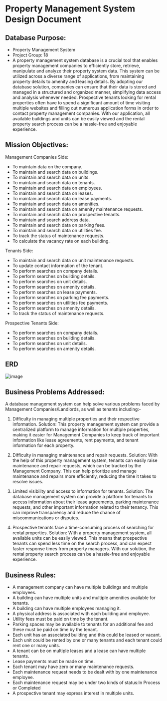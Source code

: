 # Property Management System Design Document

## Database Purpose:
- Property Management System
- Project Group: 18
- A property management system database is a crucial tool that enables property management companies to efficiently store, retrieve, manipulate and analyze their property system data. This system can be utilized across a diverse range of applications, from maintaining property details to amenity and leasing details. By adopting our database solution, companies can ensure that their data is stored and managed in a structured and organized manner, simplifying data access and analysis whenever needed.
Prospective tenants looking for rental properties often have to spend a significant amount of time visiting multiple websites and filling out numerous application forms in order to contact property management companies. With our application, all available buildings and units can be easily viewed and the rental property search process can be a hassle-free and enjoyable experience.


## Mission Objectives: 
Management Companies Side:
- To maintain data on the company.
- To maintain and search data on buildings.
- To maintain and search data on units.
- To maintain and search data on tenants.
- To maintain and search data on employees.
- To maintain and search data on leases.
- To maintain and search data on lease payments.
- To maintain and search data on amenities.
- To maintain and search data on amenity maintenance requests.
- To maintain and search data on prospective tenants.
- To maintain and search address data.
- To maintain and search data on parking fees.
- To maintain and search data on utilities fee.
- To track the status of maintenance requests.
- To calculate the vacancy rate on each building.

Tenants Side:
- To maintain and search data on unit maintenance requests.
- To update contact information of the tenant.
- To perform searches on company details.
- To perform searches on building details.
- To perform searches on unit details.
- To perform searches on amenity details.
- To perform searches on lease payments.
- To perform searches on parking fee payments.
- To perform searches on utilities fee payments.
- To perform searches on amenity details.
- To track the status of maintenance requests.
 
Prospective Tenants Side:
- To perform searches on company details.
- To perform searches on building details.
- To perform searches on unit details.
- To perform searches on amenity details.

## ERD
![image](https://github.com/SinianLiu/DAMG6210-DatabaseDesign-DataManagement-Final-Project/assets/113807640/285596db-3791-4ecb-84df-c111d7a867a8)

## Business Problems Addressed:
A database management system can help solve various problems faced by Management Companies/Landlords, as well as tenants including:-
1. Difficulty in managing multiple properties and their respective information.
Solution: This property management system can provide a centralized platform to manage information for multiple properties, making it easier for Management Companies to keep track of important information like lease agreements, rent payments, and tenant information for each property.
2. Difficulty in managing maintenance and repair requests.
Solution: With the help of this property management system, tenants can easily raise maintenance and repair requests, which can be tracked by the Management Company. This can help prioritize and manage maintenance and repairs more efficiently, reducing the time it takes to resolve issues.
 
3. Limited visibility and access to information for tenants.
Solution: The database management system can provide a platform for tenants to access information about their lease agreements, parking maintenance requests, and other important information related to their tenancy. This can improve transparency and reduce the chance of miscommunications or disputes.
4. Prospective tenants face a time-consuming process of searching for rental properties.
Solution: With a property management system, all available units can be easily viewed. This means that prospective tenants can spend less time on the search process, and can expect faster response times from property managers. With our solution, the rental property search process can be a hassle-free and enjoyable experience.


## Business Rules:
- A management company can have multiple buildings and multiple employees.
- A building can have multiple units and multiple amenities available for tenants.
- A building can have multiple employees managing it.
- A physical address is associated with each building and employee.
- Utility fees must be paid on time by the tenant.
- Parking spaces may be available to tenants for an additional fee and these must be paid on
time by the tenant.
- Each unit has an associated building and this could be leased or vacant.
- Each unit could be rented by one or many tenants and each tenant could rent one or many
units.
- A tenant can be on multiple leases and a lease can have multiple tenants.
- Lease payments must be made on time.
- Each tenant may have zero or many maintenance requests.
- Each maintenance request needs to be dealt with by one maintenance employee.
- Each maintenance request may be under two kinds of status:In Process or Completed
- A prospective tenant may express interest in multiple units.





  

